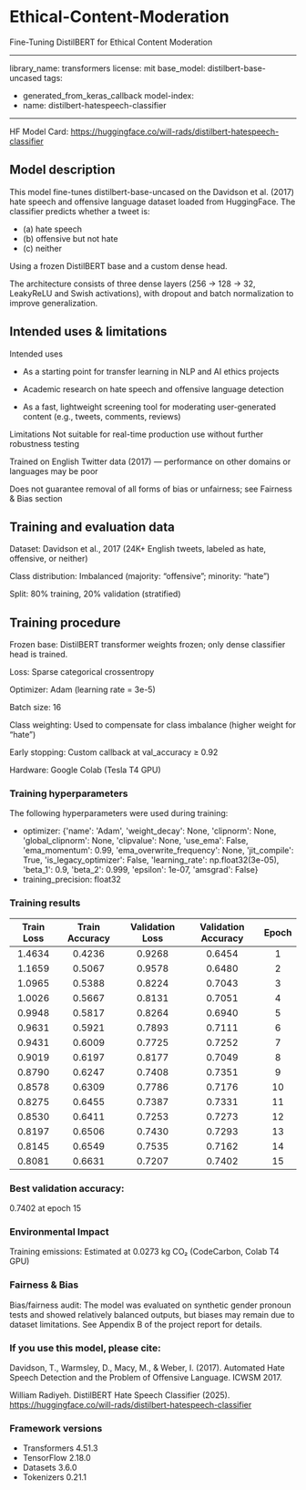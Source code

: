 # Ethical-Content-Moderation
Fine-Tuning DistilBERT for Ethical Content Moderation

---
library_name: transformers
license: mit
base_model: distilbert-base-uncased
tags:
- generated_from_keras_callback
model-index:
- name: distilbert-hatespeech-classifier
---

<!-- This model card has been generated automatically according to the information Keras had access to. You should
probably proofread and complete it, then remove this comment. -->

HF Model Card: https://huggingface.co/will-rads/distilbert-hatespeech-classifier

## Model description

This model fine-tunes distilbert-base-uncased on the Davidson et al. (2017) hate speech and offensive language dataset loaded from HuggingFace. The classifier predicts whether a tweet is:

- (a) hate speech
- (b) offensive but not hate
- (c) neither

Using a frozen DistilBERT base and a custom dense head.

The architecture consists of three dense layers (256 → 128 → 32, LeakyReLU and Swish activations), with dropout and batch normalization to improve generalization.


## Intended uses & limitations

Intended uses

- As a starting point for transfer learning in NLP and AI ethics projects

- Academic research on hate speech and offensive language detection

- As a fast, lightweight screening tool for moderating user-generated content (e.g., tweets, comments, reviews)

Limitations
Not suitable for real-time production use without further robustness testing

Trained on English Twitter data (2017) — performance on other domains or languages may be poor

Does not guarantee removal of all forms of bias or unfairness; see Fairness & Bias section

## Training and evaluation data

Dataset:
Davidson et al., 2017 (24K+ English tweets, labeled as hate, offensive, or neither)

Class distribution: Imbalanced (majority: “offensive”; minority: “hate”)

Split: 80% training, 20% validation (stratified)


## Training procedure

Frozen base: DistilBERT transformer weights frozen; only dense classifier head is trained.

Loss: Sparse categorical crossentropy

Optimizer: Adam (learning rate = 3e-5)

Batch size: 16

Class weighting: Used to compensate for class imbalance (higher weight for “hate”)

Early stopping: Custom callback at val_accuracy ≥ 0.92 

Hardware: Google Colab (Tesla T4 GPU)

### Training hyperparameters

The following hyperparameters were used during training:
- optimizer: {'name': 'Adam', 'weight_decay': None, 'clipnorm': None, 'global_clipnorm': None, 'clipvalue': None, 'use_ema': False, 'ema_momentum': 0.99, 'ema_overwrite_frequency': None, 'jit_compile': True, 'is_legacy_optimizer': False, 'learning_rate': np.float32(3e-05), 'beta_1': 0.9, 'beta_2': 0.999, 'epsilon': 1e-07, 'amsgrad': False}
- training_precision: float32

### Training results

| Train Loss | Train Accuracy | Validation Loss | Validation Accuracy | Epoch |
|:----------:|:--------------:|:---------------:|:-------------------:|:-----:|
| 1.4634     | 0.4236         | 0.9268          | 0.6454              | 1     |
| 1.1659     | 0.5067         | 0.9578          | 0.6480              | 2     |
| 1.0965     | 0.5388         | 0.8224          | 0.7043              | 3     |
| 1.0026     | 0.5667         | 0.8131          | 0.7051              | 4     |
| 0.9948     | 0.5817         | 0.8264          | 0.6940              | 5     |
| 0.9631     | 0.5921         | 0.7893          | 0.7111              | 6     |
| 0.9431     | 0.6009         | 0.7725          | 0.7252              | 7     |
| 0.9019     | 0.6197         | 0.8177          | 0.7049              | 8     |
| 0.8790     | 0.6247         | 0.7408          | 0.7351              | 9     |
| 0.8578     | 0.6309         | 0.7786          | 0.7176              | 10    |
| 0.8275     | 0.6455         | 0.7387          | 0.7331              | 11    |
| 0.8530     | 0.6411         | 0.7253          | 0.7273              | 12    |
| 0.8197     | 0.6506         | 0.7430          | 0.7293              | 13    |
| 0.8145     | 0.6549         | 0.7535          | 0.7162              | 14    |
| 0.8081     | 0.6631         | 0.7207          | 0.7402              | 15    |

### Best validation accuracy:
0.7402 at epoch 15

### Environmental Impact
Training emissions:
Estimated at 0.0273 kg CO₂ (CodeCarbon, Colab T4 GPU)

### Fairness & Bias

Bias/fairness audit:
The model was evaluated on synthetic gender pronoun tests and showed relatively balanced outputs, but biases may remain due to dataset limitations. 
See Appendix B of the project report for details.

### If you use this model, please cite:

Davidson, T., Warmsley, D., Macy, M., & Weber, I. (2017). Automated Hate Speech Detection and the Problem of Offensive Language. ICWSM 2017.

 William Radiyeh. DistilBERT Hate Speech Classifier (2025). https://huggingface.co/will-rads/distilbert-hatespeech-classifier


### Framework versions

- Transformers 4.51.3
- TensorFlow 2.18.0
- Datasets 3.6.0
- Tokenizers 0.21.1
